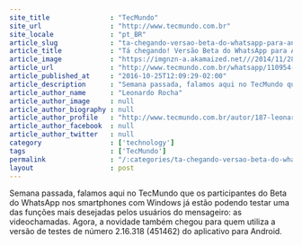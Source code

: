 ```yaml
---
site_title               : "TecMundo"
site_url                 : "http://www.tecmundo.com.br"
site_locale              : "pt_BR"
article_slug             : "ta-chegando-versao-beta-do-whatsapp-para-android-ja-tem-videochamadas"
article_title            : "Tá chegando! Versão Beta do WhatsApp para Android já tem videochamadas"
article_image            : "https://imgnzn-a.akamaized.net///2014/11/28/28151413631034-t1200x480.jpg"
article_url              : "http://www.tecmundo.com.br/whatsapp/110954-ta-chegando-versao-beta-whatsapp-android-tem-videochamadas.htm"
article_published_at     : "2016-10-25T12:09:29-02:00"
article_description      : "Semana passada, falamos aqui no TecMundo que os participantes do Beta do WhatsApp nos smartphones com Windows já estão podendo testar uma das funções mais desejadas pelos usuários do mensageiro: as videochamadas. Agora, a novidade também chegou para quem utiliza a versão de testes de número 2.16.318 (451462) do aplicativo para Android."
article_author_name      : "Leonardo Rocha"
article_author_image     : null
article_author_biography : null
article_author_profile   : "http://www.tecmundo.com.br/autor/187-leonardo-rocha/"
article_author_facebook  : null
article_author_twitter   : null
category                 : ['technology']
tags                     : ['TecMundo']
permalink                : "/:categories/ta-chegando-versao-beta-do-whatsapp-para-android-ja-tem-videochamadas/"
layout                   : post
---
```


Semana passada, falamos aqui no TecMundo que os participantes do Beta do WhatsApp nos smartphones com Windows já estão podendo testar uma das funções mais desejadas pelos usuários do mensageiro: as videochamadas. Agora, a novidade também chegou para quem utiliza a versão de testes de número 2.16.318 (451462) do aplicativo para Android.
